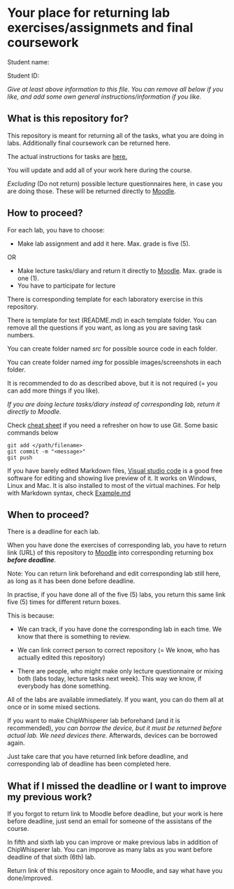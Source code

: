 # Your place for returning lab exercises/assignmets and final coursework

Student name:

Student ID:

*Give at least above information to this file. You can remove all below if you like, and add some own general instructions/information if you like.*


## What is this repository for?



This repository is meant for returning all of the tasks, what you are doing in labs. Additionally final coursework can be returned here.

The actual instructions for tasks are [here.](https://github.com/CompSec-2018/CompSec)


You will update and add all of your work here during the course.

*Excluding* (Do not return) possible lecture questionnaires here, in case you are doing those. These will be returned directly to [Moodle](https://oystack.oulu.fi).



## How to proceed?

For each lab, you have to choose:
 * Make lab assignment and add it here. Max. grade is five (5).

 OR

 * Make lecture tasks/diary and return it directly to [Moodle](https://oystack.oulu.fi). Max. grade is one (1).
  * You have to participate for lecture

There is corresponding template for each laboratory exercise in this repository.

There is template for text (README.md) in each template folder. You can remove all the questions if you want, as long as you are saving task numbers.

You can create folder named *src* for possible source code in each folder.

You can create folder named *img* for possible images/screenshots in each folder.

It is recommended to do as described above, but it is not required (= you can add more things if you like).


*If you are doing lecture tasks/diary instead of corresponding lab, return it directly to Moodle.*


Check [cheat sheet](https://services.github.com/on-demand/downloads/github-git-cheat-sheet.pdf) if you need a refresher on how to use Git. Some basic commands below  
```git
git add </path/filename>
git commit -m "<message>"
git push
```

If you have barely edited Markdown files, [Visual studio code](https://code.visualstudio.com/) is a good free software for editing and showing live preview of it. It works on Windows, Linux and Mac. It is also installed to most of the virtual machines. For help with Markdown syntax, check [Example.md](Example.md)
## When to proceed?

There is a deadline for each lab.

When you have done the exercises of corresponding lab, you have to return link (URL) of this repository to [Moodle](https://oystack.oulu.fi) into corresponding returning box ***before deadline***.

Note: You can return link beforehand and edit corresponding lab still here, as long as it has been done before deadline.

In practise, if you have done all of the five (5) labs, you return this same link five (5) times for different return boxes.

This is because:

 * We can track, if you have done the corresponding lab in each time. We know that there is something to review.

 * We can link correct person to correct repository (= We know, who has actually edited this repository)

 * There are people, who might make only lecture questionnaire or mixing
 both (labs today, lecture tasks next week). This way we know, if everybody has done something.

 All of the labs are available immediately. If you want, you can do them all at once or in some mixed sections.

 If you want to make ChipWhisperer lab beforehand (and it is recommended), *you can borrow the device, but it must be returned before actual lab. We need devices there.* Afterwards, devices can be borrowed again.

 Just take care that you have returned link before deadline, and corresponding lab of deadline has been completed here.

## What if I missed the deadline or I want to improve my previous work?

If you forgot to return link to Moodle before deadline, but your work is here before deadline, just send an email for someone of the assistans of the course.

In fifth and sixth lab you can improve or make previous labs in addition of ChipWhisperer lab. You can imporove as many labs as you want before deadline of that sixth (6th) lab.

Return link of this repository once again to Moodle, and say what have you done/improved.